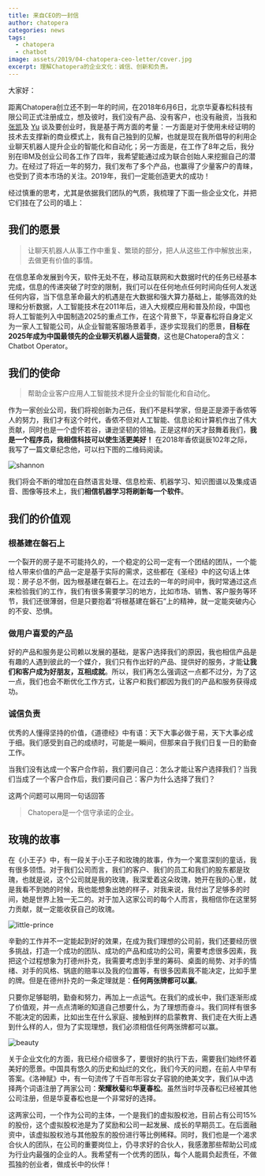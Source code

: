 ```yaml
---
title: 来自CEO的一封信
author: chatopera
categories: news
tags:
  - chatopera
  - chatbot
image: assets/2019/04-chatopera-ceo-letter/cover.jpg
excerpt: 理解Chatopera的企业文化：诚信、创新和负责。
---
```


大家好：

距离Chatopera创立还不到一年的时间，在2018年6月6日，北京华夏春松科技有限公司正式注册成立，想及彼时，我们没有产品、没有客户，也没有融资，当我和[张凯](https://pre-angel.com/peoples/kai-zhang/)及 [Yu](https://pre-angel.com/peoples/yu-xiang/) 谈及要创业时，我是基于两方面的考量：一方面是对于使用未经证明的技术去支撑新的商业模式上，我有自己独到的见解，也就是现在我所倡导的利用企业聊天机器人提升企业的智能化和自动化；另一方面是，在工作了8年之后，我分别在IBM及创业公司各工作了四年，我希望能通过成为联合创始人来挖掘自己的潜力。在经过了将近一年的努力，我们发布了多个产品，也赢得了少量客户的青睐，也受到了资本市场的关注。2019年，我们一定能创造更大的成功！

经过慎重的思考，尤其是依据我们团队的气质，我梳理了下面一些企业文化，并把它们挂在了公司的墙上：

## 我们的愿景

> 让聊天机器人从事工作中重复、繁琐的部分，把人从这些工作中解放出来，去做更有价值的事情。

在信息革命发展到今天，软件无处不在，移动互联网和大数据时代的任务已经基本完成，信息的传递突破了时空的限制，我们可以在任何地点任何时间向任何人发送任何内容，当下信息革命最大的机遇是在大数据和强大算力基础上，能够高效的处理和分析数据，人工智能技术在2011年后，进入大规模应用和普及阶段，中国也将人工智能列入中国制造2025的重点工作，在这个背景下，华夏春松将自身定义为一家人工智能公司，从企业智能客服场景着手，逐步实现我们的愿景，**目标在2025年成为中国最领先的企业聊天机器人运营商**，这也是Chatopera的含义：Chatbot Operator。

## 我们的使命

> 帮助企业客户应用人工智能技术提升企业的智能化和自动化。

作为一家创业公司，我们将视创新为己任，我们不是科学家，但是正是源于香侬等人的努力，我们才有这个时代，香侬不但对人工智能、信息论和计算机作出了伟大贡献，同时也是一个虚怀若谷，谦逊坚韧的领袖。正是这样的天才鼓舞着我们，**我是一个程序员，我相信科技可以使生活更美好！** 在2018年香侬诞辰102年之际，我写了一篇文章纪念他，可以扫下图的二维码阅读。

![shannon](/assets/2019/04-chatopera-ceo-letter/shannon.jpg)

我们将会不断的增加在自然语言处理、信息检索、机器学习、知识图谱以及集成语音、图像等技术上，我们**相信机器学习将刷新每一个软件**。

## 我们的价值观

### 根基建在磐石上

一个裂开的房子是不可能持久的，一个稳定的公司一定有一个团结的团队，一个能给人带来价值的产品一定是基于实际的需求，这些都在《圣经》中的这句话上体现：房子总不倒，因为根基建在磐石上。在过去的一年的时间中，我时常通过这点来检验我们的工作，我们有很多需要学习的地方，比如市场、销售、客户服务等环节，我们还很薄弱，但是只要抱着“将根基建在磐石”上的精神，就一定能突破内心的不安、恐惧。

### 做用户喜爱的产品

好的产品和服务是公司赖以发展的基础，是客户选择我们的原因，我也相信产品是有趣的人遇到彼此的一个媒介，我们只有作出好的产品、提供好的服务，才能**让我们和客户成为好朋友，互相成就**。所以，我们再怎么强调这一点都不过分，为了这一点，我们也会不断优化工作方式，让客户和我们都因为我们的产品和服务获得成功。

### 诚信负责

优秀的人懂得坚持的价值，《道德经》中有语：天下大事必做于易，天下大事必成于细。我们感受到自己的成绩时，可能是一瞬间，但那来自于我们日复一日的勤奋工作。

当我们没有达成一个客户合作前，我们要问自己：怎么才能让客户选择我们？当我们当成了一个客户合作后，我们要问自己：客户为什么选择了我们？

这两个问题可以用同一句话回答

> Chatopera是一个信守承诺的企业。

## 玫瑰的故事

在《小王子》中，有一段关于小王子和玫瑰的故事，作为一个寓意深刻的童话，我有很多领悟。对于我们公司而言，我们的客户、我们的员工和我们的股东都是玫瑰，也就是说，这个公司就是我的玫瑰，我深爱着这朵玫瑰，她开在我的心里，就是我看不到她的时候，我也能想象出她的样子，对我来说，我付出了足够多的时间，她是世界上独一无二的。对于加入这家公司的每个人而言，我相信你在这里努力贡献，就一定能收获自己的玫瑰。

![little-prince](/assets/2019/04-chatopera-ceo-letter/rose.jpg)

辛勤的工作并不一定能起到好的效果，在成为我们理想的公司前，我们还要经历很多挑战，打造一个成功的团队、成功的产品和成功的公司，需要考虑很多因素，我把这个过程想象为打德州扑克，我需要考虑到手里的筹码、桌面的局势、对手的情绪、对手的风格、锅底的赔率以及我的位置等，有很多因素我不能决定，比如手里的牌。但是在德州扑克的一条定理就是：**任何两张牌都可以赢**。

只要你足够聪明，勤奋和努力，再加上一点运气。在我们的成长中，我们逐渐形成了价值观，并一点点清晰的知道自己想要什么，为了理想而奋斗。我们同样有很多不能决定的因素，比如出生在什么家庭、接触到样的启蒙教育、我们走在大街上遇到什么样的人，但为了实现理想，我们必须相信任何两张牌都可以赢。

![beauty](/assets/2019/04-chatopera-ceo-letter/beauty.jpg)

关于企业文化的方面，我已经介绍很多了，要很好的执行下去，需要我们始终怀着美好的愿景。中国具有悠久的历史和灿烂的文化，我们今天的问题，在前人中早有答案。《洛神赋》中，有一句流传了千百年形容女子容貌的绝美文字，我们从中选择两个词语注册了两家公司：**荣耀秋菊**和**华夏春松**。虽然当时华茂春松已经被其他公司注册，但是华夏春松也是一个非常好的选择。

这两家公司，一个作为公司的主体，一个是我们的虚拟股权池，目前占有公司15%的股份，这个虚拟股权池是为了奖励和公司一起发展、成长的早期员工。在后面融资中，该虚拟股权池与其他股东的股份进行等比例稀释。同时，我们也是一个渴求合伙人的团队，在公司的重要岗位上，仍寻求好的合伙人，我感激那些帮助公司成为行业内最强的企业的人。我希望有一个优秀的团队，每个人能肩负起责任，不做孤独的创业者，做成长中的伙伴！
